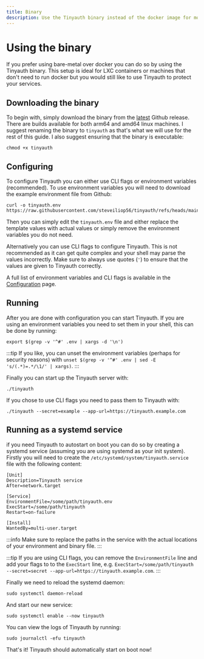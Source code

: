 ```yaml
---
title: Binary
description: Use the Tinyauth binary instead of the docker image for more advanced setups.
---
```


# Using the binary

If you prefer using bare-metal over docker you can do so by using the Tinyauth binary. This setup is ideal for LXC containers or machines that don't need to run docker but you would still like to use Tinyauth to protect your services.

## Downloading the binary

To begin with, simply download the binary from the [latest](https://github.com/steveiliop56/tinyauth/releases/latest) Github release. There are builds available for both arm64 and amd64 linux machines. I suggest renaming the binary to `tinyauth` as that's what we will use for the rest of this guide. I also suggest ensuring that the binary is executable:

```shellscript
chmod +x tinyauth
```

## Configuring

To configure Tinyauth you can either use CLI flags or environment variables (recommended). To use environment variables you will need to download the example environment file from Github:

```shellscript
curl -o tinyauth.env https://raw.githubusercontent.com/steveiliop56/tinyauth/refs/heads/main/.env.example
```

Then you can simply edit the `tinyauth.env` file and either replace the template values with actual values or simply remove the environment variables you do not need.

Alternatively you can use CLI flags to configure Tinyauth. This is not recommended as it can get quite complex and your shell may parse the values incorrectly. Make sure to always use quotes (`'`) to ensure that the values are given to Tinyauth correctly.

A full list of environment variables and CLI flags is available in the [Configuration](/docs/reference/configuration.md) page.

## Running

After you are done with configuration you can start Tinyauth. If you are using an environment variables you need to set them in your shell, this can be done by running:

```shellscript
export $(grep -v '^#' .env | xargs -d '\n')
```

:::tip
If you like, you can unset the environment variables (perhaps for security reasons) with `unset $(grep -v '^#' .env | sed -E 's/(.*)=.*/\1/' | xargs)`.
:::

Finally you can start up the Tinyauth server with:

```shellscript
./tinyauth
```

If you chose to use CLI flags you need to pass them to Tinyauth with:

```shellscript
./tinyauth --secret=example --app-url=https://tinyauth.example.com
```

## Running as a systemd service

if you need Tinyauth to autostart on boot you can do so by creating a systemd service (assuming you are using systemd as your init system). Firstly you will need to create the `/etc/systemd/system/tinyauth.service` file with the following content:

```
[Unit]
Description=Tinyauth service
After=network.target

[Service]
EnvironmentFile=/some/path/tinyauth.env
ExecStart=/some/path/tinyauth
Restart=on-failure

[Install]
WantedBy=multi-user.target
```

:::info
Make sure to replace the paths in the service with the actual locations of your environment and binary file.
:::

:::tip
If you are using CLI flags, you can remove the `EnvironmentFile` line and add your flags to to the `ExecStart` line, e.g. `ExecStart=/some/path/tinyauth --secret=secret --app-url=https://tinyauth.example.com`.
:::

Finally we need to reload the systemd daemon:

```shellscript
sudo systemctl daemon-reload
```

And start our new service:

```shellscript
sudo systemctl enable --now tinyauth
```

You can view the logs of Tinyauth by running:

```shellscript
sudo journalctl -efu tinyauth
```

That's it! Tinyauth should automatically start on boot now!
